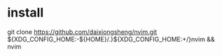# install

git clone https://github.com/daixiongsheng/nvim.git ${XDG_CONFIG_HOME:-${HOME}/.}${XDG_CONFIG_HOME:+/}nvim && nvim
